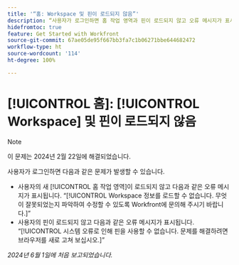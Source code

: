 ```yaml
---
title: '“홈: Workspace 및 핀이 로드되지 않음”'
description: “사용자가 로그인하면 홈 작업 영역과 핀이 로드되지 않고 오류 메시지가 표시됩니다.”
hidefromtoc: true
feature: Get Started with Workfront
source-git-commit: 67ae05de95f667bb3fa7c1b06271bbe644682472
workflow-type: ht
source-wordcount: '114'
ht-degree: 100%

---
```



# [!UICONTROL 홈]: [!UICONTROL Workspace] 및 핀이 로드되지 않음

>[!NOTE]
>
>이 문제는 2024년 2월 22일에 해결되었습니다.

사용자가 로그인하면 다음과 같은 문제가 발생할 수 있습니다.

* 사용자의 새 [!UICONTROL 홈 작업 영역]이 로드되지 않고 다음과 같은 오류 메시지가 표시됩니다. “[!UICONTROL Workspace 정보를 로드할 수 없습니다. 무엇이 잘못되었는지 파악하여 수정할 수 있도록 Workfront에 문의해 주시기 바랍니다.]”
* 사용자의 핀이 로드되지 않고 다음과 같은 오류 메시지가 표시됩니다. “[!UICONTROL 시스템 오류로 인해 핀을 사용할 수 없습니다. 문제를 해결하려면 브라우저를 새로 고쳐 보십시오.]”

_2024년 6월 1일에 처음 보고되었습니다._
